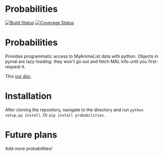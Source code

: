 # Probabilities

[![Build Status](https://travis-ci.org/tomerghelber/probabilities.svg)](https://travis-ci.org/tomerghelber/probabilities) [![Coverage Status](https://coveralls.io/repos/tomerghelber/probabilities/badge.png)](https://coveralls.io/r/tomerghelber/probabilities)

Probabilities
=============
Provides programmatic access to MyAnimeList data with python.
Objects in pymal are lazy-loading: they won't go out and fetch MAL info until you first-request it.

This [our doc](http://probabilities.rtfd.org).

Installation
============
After cloning the repository, navigate to the directory and run `python setup.py install`.
Or `pip install probabilities`. 

Future plans
============
Add more probabilities!
